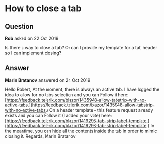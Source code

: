 # How to close a tab

## Question

**Rob** asked on 22 Oct 2019

Is there a way to close a tab? Or can I provide my template for a tab header so I can implement closing?

## Answer

**Marin Bratanov** answered on 24 Oct 2019

Hello Robert, At the moment, there is always an active tab. I have logged the idea to allow for no tabs selection and you can Follow it here: [https://feedback.telerik.com/blazor/1435948-allow-tabstrip-with-no-active-tabs.](https://feedback.telerik.com/blazor/1435948-allow-tabstrip-with-no-active-tabs.) On a header template - this feature request already exists and you can Follow it (I added your vote) here: [https://feedback.telerik.com/blazor/1419293-tab-strip-label-template.](https://feedback.telerik.com/blazor/1419293-tab-strip-label-template.) In the meantime, you can hide all the contents inside the tab in order to mimic closing it. Regards, Marin Bratanov
